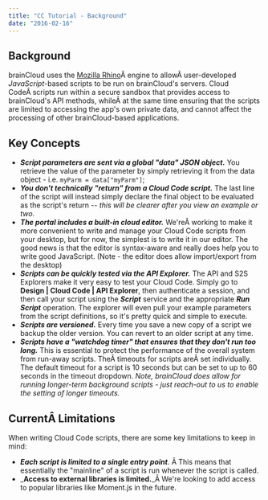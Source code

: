 ```yaml
---
title: "CC Tutorial - Background"
date: "2016-02-16"
---
```


## Background

brainCloud uses the [Mozilla Rhino](https://developer.mozilla.org/en-US/docs/Mozilla/Projects/Rhino)Â engine to allowÂ user-developed _JavaScript_-based scripts to be run on brainCloud's servers. Cloud CodeÂ scripts run within a secure sandbox that provides access to brainCloud's API methods, whileÂ at the same time ensuring that the scripts are limited to accessing the app's own private data, and cannot affect the processing of other brainCloud-based applications.

## Key Concepts

- _**Script parameters are sent via a global "data" JSON object.**_ You retrieve the value of the parameter by simply retrieving it from the data object - i.e. `myParm = data["myParm"]`;
- _**You don't technically "return" from a Cloud Code script.**_ The last line of the script will instead simply declare the final object to be evaluated as the script's return -- _this will be clearer after you view an example or two._
- _**The portal includes a built-in cloud editor.**_ We'reÂ working to make it more convenient to write and manage your Cloud Code scripts from your desktop, but for now, the simplest is to write it in our editor. The good news is that the editor is syntax-aware and really does help you to write good JavaScript. (Note - the editor does allow import/export from the desktop)
- _**Scripts can be quickly tested via the API Explorer.**_ The API and S2S Explorers make it very easy to test your Cloud Code. Simply go to **Design | Cloud Code | API Explorer**, then authenticate a session, and then call your script using the _**Script**_ service and the appropriate _**Run Script**_ operation. The explorer will even pull your example parameters from the script definitions, so it's pretty quick and simple to execute.
- _**Scripts are versioned.**_ Every time you save a new copy of a script we backup the older version. You can revert to an older script at any time.
- _**Scripts have a "watchdog timer" that ensures that they don't run too long.**_ This is essential to protect the performance of the overall system from run-away scripts. TheÂ timeouts for scripts areÂ set individually. The default timeout for a script is 10 seconds but can be set to up to 60 seconds in the timeout dropdown. _Note, brainCloud does allow for running longer-term background scripts - just reach-out to us to enable the setting of longer timeouts._

## CurrentÂ Limitations

When writing Cloud Code scripts, there are some key limitations to keep in mind:

- _**Each script is limited to a single entry point**_. Â This means that essentially the "mainline" of a script is run whenever the script is called.
- _**Access to external libraries is limited.**_Â We're looking to add access to popular libraries like Moment.js in the future.
